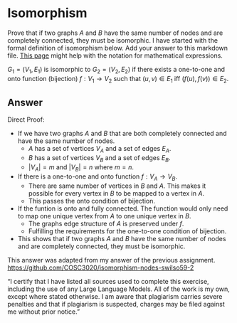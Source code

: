 # Isomorphism

Prove that if two graphs $A$ and $B$ have the same number of nodes and are
completely connected, they must be isomorphic. I have started with the formal
definition of isomorphism below. Add your answer to this markdown file. [This
page](https://docs.github.com/en/get-started/writing-on-github/working-with-advanced-formatting/writing-mathematical-expressions)
might help with the notation for mathematical expressions.

$G_1=(V_1 , E_1)$ is isomorphic to $G_2 = (V_2, E_2)$ if there exists a
one-to-one and onto function (bijection) $f: V_1 \rightarrow V_2$ such that $(u,v)
\in E_1$ iff $(f(u),f(v)) \in E_2$.

## Answer 
Direct Proof:
- If we have two graphs $A$ and $B$ that are both completely connected and have the same number of nodes.
  - $A$ has a set of vertices $V_{A}$ and a set of edges $E_{A}$.
  - $B$ has a set of vertices $V_{B}$ and a set of edges $E_{B}$.
  - $|V_{A}| = m$ and $|V_{B}| = n$ where $m = n$.
- If there is a one-to-one and onto function $f: V_{A} \rightarrow V_{B}$.
  - There are same number of vertices in $B$ and $A$. This makes it possible for every vertex in $B$ to be mapped to a vertex in $A$.
  - This passes the onto condition of bijection.
- If the funtion is onto and fully connected. The function would only need to map one unique vertex from $A$ to one unique vertex in $B$.
  - The graphs edge structure of $A$ is preserved under $f$.
  - Fulfilling the requirements for the one-to-one condition of bijection.
-  This shows that if two graphs $A$ and $B$ have the same number of nodes and are completely connected, they must be isomorphic.

This answer was adapted from my answer of the previous assignment. https://github.com/COSC3020/isomorphism-nodes-swilso59-2

“I certify that I have listed all sources used to complete this exercise, including the use
of any Large Language Models. All of the work is my own, except where stated
otherwise. I am aware that plagiarism carries severe penalties and that if plagiarism is
suspected, charges may be filed against me without prior notice.”
